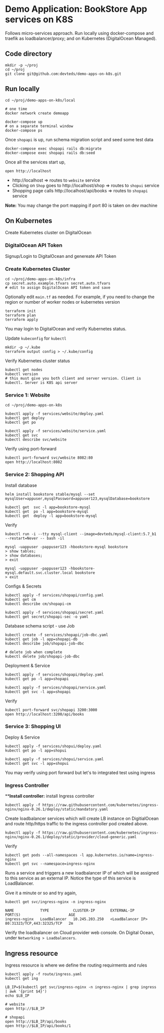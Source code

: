 # Demo Application: BookStore App services on K8S 

Follows micro-services approach. Run locally using docker-compose and traefik as loadbalancer/proxy; and on Kubernetes (DigitalOcean Managed).

## Code directory

```
mkdir -p ~/proj
cd ~/proj
git clone git@github.com:devteds/demo-apps-on-k8s.git
```

## Run locally

```
cd ~/proj/demo-apps-on-k8s/local

# one time
docker network create demoapp

docker-compose up
# on a separate terminal window
docker-compose ps
```

Once `shopapi` is up, run schema migration script and seed some test data

```
docker-compose exec shopapi rails db:migrate
docker-compose exec shopapi rails db:seed
```

Once all the services start up,

```
open http://localhost
```

- http://localhost => routes to `website` service
- Clicking on `Shop` goes to http://localhost/shop => routes to `shopui` service
- Shopping page calls http://localhost/api/books => routes to `shopapi` service


**Note:** You may change the port mapping if port 80 is taken on dev machine


## On Kubernetes

Create Kubernetes cluster on DigitalOcean

### DigitalOcean API Token

Signup/Login to DigitalOcean and genereate API Token

### Create Kubernetes Cluster

```
cd ~/proj/demo-apps-on-k8s/infra
cp secret.auto.example.tfvars secret.auto.tfvars
# edit to assign DigitalOcean API token and save
```

Optionally edit `main.tf` as needed. For example, if you need to change the region or number of worker nodes or kubernetes version

```
terraform init
terraform plan
terraform apply
```

You may login to DigitalOcean and verify Kubernetes status.

Update `kubeconfig` for `kubectl`

```
mkdir -p ~/.kube
terraform output config > ~/.kube/config
```

Verify Kubernetes cluster status

```
kubectl get nodes
kubectl version
# this must give you both client and server version. Client is kubectl. Server is K8S api server
```

### Service 1: Website

```
cd ~/proj/demo-apps-on-k8s

kubectl apply -f services/website/deploy.yaml
kubectl get deploy
kubectl get po

kubectl apply -f services/website/service.yaml
kubectl get svc
kubectl describe svc/website
```

Verify using port-forward

```
kubectl port-forward svc/website 8082:80
open http://localhost:8082
```

### Service 2: Shopping API

Install database

```
helm install bookstore stable/mysql --set mysqlUser=appuser,mysqlPassword=appuser123,mysqlDatabase=bookstore

kubectl get  svc -l app=bookstore-mysql
kubectl get  po -l app=bookstore-mysql
kubectl get  deploy -l app=bookstore-mysql
```

Verify

```
kubectl run -i --tty mysql-client --image=devteds/mysql-client:5.7_b1 --restart=Never -- bash -il

mysql -uappuser -pappuser123 -hbookstore-mysql bookstore
> show tables;
> show databases;
> exit

mysql -uappuser -pappuser123 -hbookstore-mysql.default.svc.cluster.local bookstore
> exit
```

Configs & Secrets

```
kubectl apply -f services/shopapi/config.yaml
kubectl get cm
kubectl describe cm/shopapi-cm

kubectl apply -f services/shopapi/secret.yaml
kubectl get secret/shopapi-sec -o yaml
```

Database schema script - use Job

```
kubectl create -f services/shopapi/job-dbc.yaml
kubectl get job -l app=shopapi-db
kubectl describe job/shopapi-job-dbc

# delete job when complete
kubectl delete job/shopapi-job-dbc
```

Deployment & Service

```
kubectl apply -f services/shopapi/deploy.yaml
kubectl get po -l app=shopapi

kubectl apply -f services/shopapi/service.yaml
kubectl get svc -l app=shopapi
```

Verify

```
kubectl port-forward svc/shopapi 3200:3000
open http://localhost:3200/api/books
```

### Service 3: Shopping UI

Deploy & Service

```
kubectl apply -f services/shopui/deploy.yaml
kubectl get po -l app=shopui

kubectl apply -f services/shopui/service.yaml
kubectl get svc -l app=shopui
```

You may verify using port forward but let's to integrated test using ingress

### Ingress Controller

****Install controller:** install Ingress controller

```
kubectl apply -f https://raw.githubusercontent.com/kubernetes/ingress-nginx/nginx-0.26.1/deploy/static/mandatory.yaml
```

Create loadbalancer services which will create LB instance on DigitialOcean and route http/https traffic to the ingress controller pod created above.

```
kubectl apply -f https://raw.githubusercontent.com/kubernetes/ingress-nginx/nginx-0.26.1/deploy/static/provider/cloud-generic.yaml
```

Verify

```
kubectl get pods --all-namespaces -l app.kubernetes.io/name=ingress-nginx
kubectl get svc --namespace=ingress-nginx
```

Runs a service and triggers a new loadbalancer IP of which will be assigned to this service as an external IP. Notice the type of this service is LoadBalancer.

Give it a minute or so and try again,

```
kubectl get svc/ingress-nginx -n ingress-nginx

NAME            TYPE           CLUSTER-IP       EXTERNAL-IP         PORT(S)                      AGE
ingress-nginx   LoadBalancer   10.245.203.250   <LoadBalancer IP>   80:31323/TCP,443:32325/TCP   2m
```

Verify the loadbalancer on Cloud provider web console. On Digital Ocean, under `Networking > Loadbalancers`. 

## Ingress resource

Ingress resource is where we define the routing requirments and rules


```
kubectl apply -f route/ingress.yaml
kubectl get ing
```

```
LB_IP=$(kubectl get svc/ingress-nginx -n ingress-nginx | grep ingress | awk '{print $4}')
echo $LB_IP

# website
open http://$LB_IP

# shopapi
open http://$LB_IP/api/books
open http://$LB_IP/api/books/1
```
